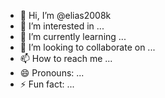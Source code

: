 - 👋 Hi, I’m @elias2008k
- 👀 I’m interested in ...
- 🌱 I’m currently learning ...
- 💞️ I’m looking to collaborate on ...
- 📫 How to reach me ...
- 😄 Pronouns: ...
- ⚡ Fun fact: ...

<!---
elias2008k/elias2008k is a ✨ special ✨ repository because its `README.md` (this file) appears on your GitHub profile.
You can click the Preview link to take a look at your changes.
--->
